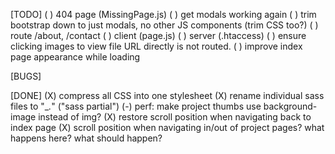 [TODO]
( ) 404 page (MissingPage.js)
( ) get modals working again
    ( ) trim bootstrap down to just modals, no other JS components (trim CSS too?)
    ( ) route /about, /contact
        ( ) client (page.js)
        ( ) server (.htaccess)
( ) ensure clicking images to view file URL directly is not routed.
( ) improve index page appearance while loading


[BUGS]


[DONE]
(X) compress all CSS into one stylesheet
    (X) rename individual sass files to "_*.*" ("sass partial")
(-) perf: make project thumbs use background-image instead of img?
(X) restore scroll position when navigating back to index page
(X) scroll position when navigating in/out of project pages? what happens here? what should happen?

